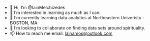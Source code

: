 - 👋 Hi, I’m @IainMelchizedek
- 👀 I’m interested in learning as much as I can.
- 🌱 I’m currently learning data analytics at Northeastern Univeristy - BOSTON, MA
- 💞️ I’m looking to collaborate on finding data sets around spirituality.
- 📫 How to reach me email: Iainamos@outlook.com

<!---
IainAmosMelchizedek/IainAmosMelchizedek is a ✨ special ✨ repository because its `README.md` (this file) appears on your GitHub profile.
You can click the Preview link to take a look at your changes.
--->
